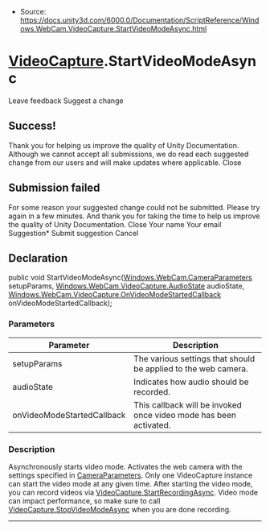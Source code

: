 * Source: https://docs.unity3d.com/6000.0/Documentation/ScriptReference/Windows.WebCam.VideoCapture.StartVideoModeAsync.html

#  [VideoCapture](https://docs.unity3d.com/6000.0/Documentation/ScriptReference/Windows.WebCam.VideoCapture.html).StartVideoModeAsync
Leave feedback
Suggest a change
## Success!
Thank you for helping us improve the quality of Unity Documentation. Although we cannot accept all submissions, we do read each suggested change from our users and will make updates where applicable.
Close
## Submission failed
For some reason your suggested change could not be submitted. Please <a>try again</a> in a few minutes. And thank you for taking the time to help us improve the quality of Unity Documentation.
Close
Your name Your email Suggestion* Submit suggestion
Cancel
## Declaration
public void StartVideoModeAsync([Windows.WebCam.CameraParameters](https://docs.unity3d.com/6000.0/Documentation/ScriptReference/Windows.WebCam.CameraParameters.html) setupParams, [Windows.WebCam.VideoCapture.AudioState](https://docs.unity3d.com/6000.0/Documentation/ScriptReference/Windows.WebCam.VideoCapture.AudioState.html) audioState, [Windows.WebCam.VideoCapture.OnVideoModeStartedCallback](https://docs.unity3d.com/6000.0/Documentation/ScriptReference/Windows.WebCam.VideoCapture.OnVideoModeStartedCallback.html) onVideoModeStartedCallback); 
### Parameters
Parameter | Description  
---|---  
setupParams | The various settings that should be applied to the web camera.  
audioState | Indicates how audio should be recorded.  
onVideoModeStartedCallback | This callback will be invoked once video mode has been activated.  
### Description
Asynchronously starts video mode.
Activates the web camera with the settings specified in [CameraParameters](https://docs.unity3d.com/6000.0/Documentation/ScriptReference/Windows.WebCam.CameraParameters.html). Only one VideoCapture instance can start the video mode at any given time. After starting the video mode, you can record videos via [VideoCapture.StartRecordingAsync](https://docs.unity3d.com/6000.0/Documentation/ScriptReference/Windows.WebCam.VideoCapture.StartRecordingAsync.html). Video mode can impact performance, so make sure to call [VideoCapture.StopVideoModeAsync](https://docs.unity3d.com/6000.0/Documentation/ScriptReference/Windows.WebCam.VideoCapture.StopVideoModeAsync.html) when you are done recording.
* * *

